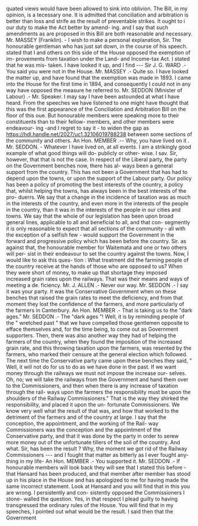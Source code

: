 quated views would have been allowed to sink into oblivion. The Bill, in my opinion, is a tecessary one. It is admitted that conciliation and arbitration is better than loss and strife as the result of preventable strikes. It ought to i our duty to make the Act better by amend- ing. and I say that such amendments as are proposed in this Bill are both reasonable and necessary. Mr. MASSEY (Franklin). - I wish to make a personal explanation, Sir. The honourable gentleman who has just sat down, in the course of his speech. stated that I and others on this side of the House opposed the exemption of im- provements from taxation under the Land- and Income-tax Act. I stated that he was mis- taken. I have looked it up, and I find --- Sir J. G. WARD .- You said you were not in the House. Mr. MASSEY .- Quite so. I have looked the matter up, and have found that the exemption was made in 1893. I came into the House for the first time in 1894, and consequently I could not in any way have opposed the measure he referred to. Mr. SEDDON (Minister of Labour) .- Mr. Speaker. I may say I have been astounded at what I have heard. From the speeches we have listened to one might have thought that this was the first appearance of the Conciliation and Arbitration Bill on the floor of this oue. But honourable members were speaking more to their constituents than to their fellow- members, and other members were endeavour- ing -and I regret to say it - to widen the gap as https://hdl.handle.net/2027/uc1.32106019788238 between some sections of the community and others. An Hon. MEMBER .-- Why, you have lived on it . Mr. SEDDON. - Whatever I have lived on, at all events. I am a strikingly good example of what good things will do- publicly or other- wise. I sav. Sir, however, that that is not the case. In respect of the Liberal party, the party on the Government benches now, there has al- ways been a general support from the country. This has not been a Government that has had to depend upon the towns, or upon the support of the Labour party. Our policy has been a policy of promoting the best interests of the country, a policy that, whilst helping the towns, has always been in the best interests of the pro- duerrs. We say that a change in the incidence of taxation was as much in the interests of the country, and even more in the interests of the people in the country, than it was in the interests of the people in our cities and towns. We say that the whole of our legislation has been upon broad general lines, applicable to all and beneficial to all, and that con- segmently it is only reasonable to expect that all sections of the community - all with the exception of a selfish few - would support the Government in the forward and progressive policy which has been before the country. Sir. as against that, the honourable member for Waitemata and one or two others will per- sist in their endeavour to set the country against the towns. Now, I would like to ask this ques- tion : What treatment did the farming people of the country receive at the hands of those who are opposed to us? When they were short of money, to make up that shortage they imposed increased grain rates upon the railways. That was their means and ways of meeting a de. ficiency. Mr. J. ALLEN .- Never our way. Mr. SEDDON .- I say it was your party. It was the Conservative Government when on these benches that raised the grain rates to meet the deficiency, and from that moment they lost the confidence of the farmers, and more particularly of the farmers in Canterbury. An Hon. MEMBER .- That is taking us to the "dark ages." Mr. SEDDON .- The "dark ages "! Well, it is by reminding people of the " wretched past " that we have compelled those gentlemen opposite to efface themselves and, for the time being, to come out as Government supporters. Then, there was also another way they had of helping the farmers of the country, when they found the imposition of the increased grain rate, and this throwing taxation upon the farmers, was resented by the farmers, who marked their censure at the general election which followed. The next time the Conservative party came upon these benches they said, " Well, it will not do for us to do as we have done in the past. If we want money through the railways we must not impose the increase our- selves. Oh, no; we will take the railways from the Government and hand them over to the Commissioners, and then when there is any increase of taxation through the rail- ways upon the farmers the responsibility must be upon the shoulders of the Railway Commissioners." That is the way they shirked the responsibility, and placed it upon the un- fortunate Commissioners. We know very well what the result of that was, and how that worked to the detriment of the farmers and of the country at large. I say that the conception, the appointment, and the working of the Rail- way Commissioners was the conception and the appointment of the Conservative party, and that it was done by the party in order to serew more money out of the unfortunate tillers of the soil of the country. And what. Sir, has been the result ? Why, the moment we got rid of the Railway Commissioners --- and I fought that matter as bitterly as I ever fought any- thing in my life- An Hon. MEMBER .- You supported it. Mr. SEDDON .- If honourable members will look back they will see that I stated this before -that Hansard has been produced, and that member after member has stood up in his place in the House and has apologized to me for having made the same incorrect statement. Look at Hansard and you will find that in this you are wrong. I persistently and con- sistently opposed the Commissioners I stone- walled the question. Yes, in that respect I plead guilty to having transgressed the ordinary rules of the House. You will find that in my speeches, I pointed out what would be the result. I said then that the Government 
